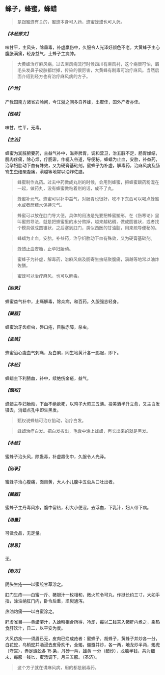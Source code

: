 ## 蜂子，蜂蜜，蜂蜡

> 是跟蜜蜂有关的，蜜蜂本身可入药，蜂蜜蜂蜡也可入药。

##### 【本经原文】
味甘平，主风头，除蛊毒，补虚羸伤中，久服令人光泽好颜色不老，大黄蜂子主心腹胀满痛，轻身益气，土蜂子主痈肿。

> 大黄蜂治疗麻风病。过去麻风病流行时候四川有麻风村，这个病很可怕，眉毛头发鼻子皮肤都烂掉，传染的很厉害，大黄蜂有剧毒可治疗麻风。当然后面介绍到经方也有治疗麻风病的方子。

##### 【产地】
产我国南方诸省岩岭间，今江浙之间多自养蜂，出蜜佳，国外产者亦佳。
##### 【性味】
味甘，性平，无毒。
##### 【主治】
蜂蜜为润脏腑要药，主益气补中，滋养脾胃，调和营卫，治五脏不足，肠胃燥结，肌肉疼痛，除心烦，疗肠澼，作榳入谷道，导便秘。蜂蜡为止血，安胎，补益药，治孕妇胎动下血有殊效，又为硬膏基础剂。蜜蜂子为补虚，解毒药，治麻风病及肠寄生虫结聚腹痛，滇越等地常以油炸佐膳。

> 蜂蜜制作丸药。过去中药做成丸剂的时候，会用到蜂蜜，把蜂蜜跟药粉混在一起，做药丸，没有蜂蜜做粘着剂的话，成不了丸。

> 蜂蜜补元气。蜂蜜可以补中益气，对肠胃也很好，吃不下东西可以喝点蜂蜜水或者蔗糖水保持元气。

> 蜂蜜可以放在肛门导大便。具体的用法是先要把蜂蜜塑形，在《伤寒论》里叫蜜煎导法，就是把蜂蜜里的水分熬掉，越来越粘稠，做成圆锥状，或者找个模具做成圆锥状，之后塞到肛门，类似西医的甘油腚，用来疏导便秘的。

> 蜂蜡为止血，安胎，补益药，治孕妇胎动下血有殊效，又为硬膏基础剂。

> 蜂蜡止血安胎，止孕妇胎动。

> 蜜蜂子为补虚，解毒药，治麻风病及肠寄生虫结聚腹痛，滇越等地常以油炸佐膳。

> 蜜蜂可以治疗麻风，也可以解毒。

##### 【别录】
蜂蜜益气补中，止痛解毒，除众病，和百药，久服强志轻身。
##### 【藏器】
蜂蜜治牙齿疳虫，唇口疮，目肤赤障，杀虫。
##### 【孟铣】
蜂蜜治心腹血气刺痛，及白痢，同生地黄汁各一匙服，即下。
##### 【本经】
蜂蜡主下利脓血，补中，续绝伤金疮，益气。
##### 【甄权】
蜂蜡主孕妇胎动，下血不绝欲死，以鸡子大煎三五沸。投美酒半升立愈，又主白发镊去，消蜡点孔中即生黑发。

> 甄权说蜂蜡可治疗胎动，治疗白发。

> 蜂蜡治疗白发。把白发拔出，毛囊中涂上蜂蜡，再长出来的就是黑发。

##### 【本经】
蜜蜂子治头风，除蛊毒，补虚羸伤中，久服令人光泽。
##### 【别录】
蜜蜂子治心腹痛，面目黄，大人小儿腹中五虫从口吐出者。
##### 【藏器】
蜜蜂子主丹毒风疹，腹中留热，利大小便涩，去浮血，下乳汁，妇人带下病。
##### 【用量】
可做食品，无定量。
##### 【禁忌】
无。
##### 【附方】
阴头生疮——以蜜煎甘草涂之。

肛门生疮——白蜜一斤、猪胆汁一枚相和，微火煎令可丸，作挺长约三寸，大如手指，涂油纳肛门内，卧令后重，须臾通泻。

热油灼痛——以白蜜涂之。

肝虚雀目——黄蜡溶汁，入蛤粉相合所得，冷却，每以二钱夹入猪肝内煮之，乘热食肝饮汁，日二，以平安为度。

大风疠疾——须眉已无，皮肉已烂成疮者：蜜蜂子，胡蜂子，黄蜂子并炒各一分，白花蛇，乌梢蛇并酒浸去皮骨炙干，全蝎，僵蚕并炒，各一两，地龙炒半两，蝎虎（守宫），赤足蜈蚣各 15 条，丹砂一两，雄黄 一分（醋炒），龙脑半钱，共为细末，每服一钱匕，蜜汤调下，月三五服。（圣济）。

> 这个方子就在讲麻风病，用的都是剧毒药。